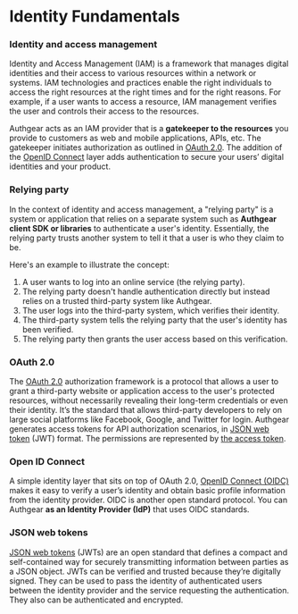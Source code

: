 # Identity Fundamentals

### Identity and access management <a href="#what-is-identity-and-access-management-iam" id="what-is-identity-and-access-management-iam"></a>

Identity and Access Management (IAM) is a framework that manages digital identities and their access to various resources within a network or systems. IAM technologies and practices enable the right individuals to access the right resources at the right times and for the right reasons. For example, if a user wants to access a resource, IAM management verifies the user and controls their access to the resources.

Authgear acts as an IAM provider that is a **gatekeeper to the resources** you provide to customers as web and mobile applications, APIs, etc. The gatekeeper initiates authorization as outlined in [OAuth 2.0](identity-fundamentals.md#oauth-2.0). The addition of the [OpenID Connect](identity-fundamentals.md#open-id-connect) layer adds authentication to secure your users’ digital identities and your product.

### Relying party

In the context of identity and access management, a "relying party" is a system or application that relies on a separate system such as **Authgear client SDK or libraries** to authenticate a user's identity. Essentially, the relying party trusts another system to tell it that a user is who they claim to be.

Here's an example to illustrate the concept:

1. A user wants to log into an online service (the relying party).
2. The relying party doesn't handle authentication directly but instead relies on a trusted third-party system like Authgear.
3. The user logs into the third-party system, which verifies their identity.
4. The third-party system tells the relying party that the user's identity has been verified.
5. The relying party then grants the user access based on this verification.

### OAuth 2.0

The [OAuth 2.0](https://tools.ietf.org/html/rfc6749) authorization framework is a protocol that allows a user to grant a third-party website or application access to the user's protected resources, without necessarily revealing their long-term credentials or even their identity. It’s the standard that allows third-party developers to rely on large social platforms like Facebook, Google, and Twitter for login.  Authgear generates access tokens for API authorization scenarios, in [JSON web token](identity-fundamentals.md#json-web-tokens) (JWT) format. The permissions are represented by [the access token](https://docs.authgear.com/get-started/authentication-approach/token-based).

### Open ID Connect

A simple identity layer that sits on top of OAuth 2.0, [OpenID Connect (OIDC)](https://openid.net/developers/how-connect-works/) makes it easy to verify a user’s identity and obtain basic profile information from the identity provider. OIDC is another open standard protocol. You can Authgear **as an Identity Provider (IdP)** that uses  OIDC standards.

### JSON web tokens

[JSON web tokens](https://datatracker.ietf.org/doc/html/rfc7519) (JWTs) are an open standard that defines a compact and self-contained way for securely transmitting information between parties as a JSON object. JWTs can be verified and trusted because they’re digitally signed. They can be used to pass the identity of authenticated users between the identity provider and the service requesting the authentication. They also can be authenticated and encrypted.

